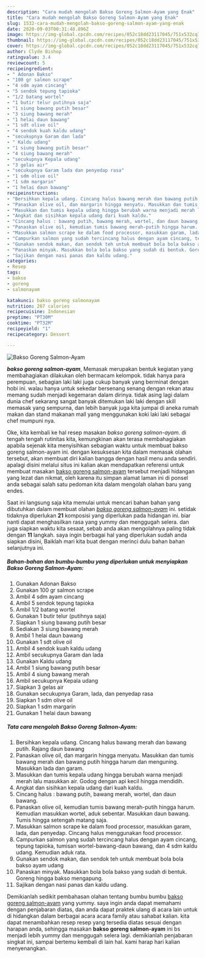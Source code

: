 ```yaml
---
description: "Cara mudah mengolah Bakso Goreng Salmon-Ayam yang Enak"
title: "Cara mudah mengolah Bakso Goreng Salmon-Ayam yang Enak"
slug: 1532-cara-mudah-mengolah-bakso-goreng-salmon-ayam-yang-enak
date: 2020-09-03T00:31:48.896Z
image: https://img-global.cpcdn.com/recipes/052c18dd23117045/751x532cq70/bakso-goreng-salmon-ayam-foto-resep-utama.jpg
thumbnail: https://img-global.cpcdn.com/recipes/052c18dd23117045/751x532cq70/bakso-goreng-salmon-ayam-foto-resep-utama.jpg
cover: https://img-global.cpcdn.com/recipes/052c18dd23117045/751x532cq70/bakso-goreng-salmon-ayam-foto-resep-utama.jpg
author: Clyde Bishop
ratingvalue: 3.4
reviewcount: 5
recipeingredient:
- " Adonan Bakso"
- "100 gr salmon scrape"
- "4 sdm ayam cincang"
- "5 sendok tepung tapioka"
- "1/2 batang wortel"
- "1 butir telur putihnya saja"
- "1 siung bawang putih besar"
- "3 siung bawang merah"
- "1 helai daun bawang"
- "1 sdt olive oil"
- "4 sendok kuah kaldu udang"
- "secukupnya Garam dan lada"
- " Kaldu udang"
- "1 siung bawang putih besar"
- "4 siung bawang merah"
- "secukupnya Kepala udang"
- "3 gelas air"
- "secukupnya Garam lada dan penyedap rasa"
- "1 sdm olive oil"
- "1 sdm margarin"
- "1 helai daun bawang"
recipeinstructions:
- "Bersihkan kepala udang. Cincang halus bawang merah dan bawang putih. Rajang daun bawang"
- "Panaskan olive oil, dan margarin hingga menyatu. Masukkan dan tumis bawang merah dan bawang putih hingga harum dan menguning. Masukkan lada dan garam."
- "Masukkan dan tumis kepala udang hingga berubah warna menjadi merah lalu masukkan air. Godog dengan api kecil hingga mendidih."
- "Angkat dan sisihkan kepala udang dari kuah kaldu."
- "Cincang halus : bawang putih, bawang merah, wortel, dan daun bawang."
- "Panaskan olive oil, kemudian tumis bawang merah-putih hingga harum. Kemudian masukkan wortel, aduk sebentar. Masukkan daun bawang. Tumis hingga setengah matang saja."
- "Masukkan salmon scrape ke dalam food processor, masukkan garam, lada, dan penyedap. Cincang halus menggunakan food processor."
- "Campurkan salmon yang sudah tercincang halus dengan ayam cincang, tepung tapioka, tumisan wortel-bawang-daun bawang, dan 4 sdm kaldu udang. Kemudian aduk rata."
- "Gunakan sendok makan, dan sendok teh untuk membuat bola bola bakso ayam udang"
- "Panaskan minyak. Masukkan bola bola bakso yang sudah di bentuk. Goreng hingga bakso mengapung."
- "Sajikan dengan nasi panas dan kaldu udang."
categories:
- Resep
tags:
- bakso
- goreng
- salmonayam

katakunci: bakso goreng salmonayam 
nutrition: 267 calories
recipecuisine: Indonesian
preptime: "PT30M"
cooktime: "PT32M"
recipeyield: "1"
recipecategory: Dessert

---
```



![Bakso Goreng Salmon-Ayam](https://img-global.cpcdn.com/recipes/052c18dd23117045/751x532cq70/bakso-goreng-salmon-ayam-foto-resep-utama.jpg)

<b><i>bakso goreng salmon-ayam</i></b>, Memasak merupakan bentuk kegiatan yang membahagiakan dilakukan oleh bermacam kelompok. tidak hanya para perempuan, sebagian laki laki juga cukup banyak yang berminat dengan hobi ini. walau hanya untuk sekedar bersenang senang dengan rekan atau memang sudah menjadi kegemaran dalam dirinya. tidak asing lagi dalam dunia chef sekarang sangat banyak ditemukan laki laki dengan skill memasak yang sempurna, dan lebih banyak juga kita jumpai di aneka rumah makan dan stand makanan mall yang menggunakan koki laki laki sebagai chef mumpuni nya.



Oke, kita kembali ke hal resep masakan <i>bakso goreng salmon-ayam</i>. di tengah tengah rutinitas kita, kemungkinan akan terasa membahagiakan apabila sejenak kita menyisihkan sebagian waktu untuk membuat bakso goreng salmon-ayam ini. dengan kesuksesan kita dalam memasak olahan tersebut, akan membuat diri kalian bangga dengan hasil menu anda sendiri. apalagi disini melalui situs ini kalian akan mendapatkan referensi untuk membuat masakan <u>bakso goreng salmon-ayam</u> tersebut menjadi hidangan yang lezat dan nikmat, oleh karena itu simpan alamat laman ini di ponsel anda sebagai salah satu pedoman kita dalam mengolah olahan baru yang endes.


Saat ini langsung saja kita memulai untuk mencari bahan bahan yang dibutuhkan dalam membuat olahan <u><i>bakso goreng salmon-ayam</i></u> ini. setidak tidaknya diperlukan <b>21</b> komposisi yang diperlukan pada hidangan ini. biar nanti dapat menghasilkan rasa yang yummy dan menggugah selera. dan juga siapkan waktu kita sesaat, sebab anda akan mengolahnya paling tidak dengan <b>11</b> langkah. saya ingin berbagai hal yang diperlukan sudah anda siapkan disini, Baiklah mari kita buat dengan merinci dulu bahan bahan selanjutnya ini.

<!--inarticleads1-->

##### Bahan-bahan dan bumbu-bumbu yang diperlukan untuk menyiapkan Bakso Goreng Salmon-Ayam:

1. Gunakan  Adonan Bakso
1. Gunakan 100 gr salmon scrape
1. Ambil 4 sdm ayam cincang
1. Ambil 5 sendok tepung tapioka
1. Ambil 1/2 batang wortel
1. Gunakan 1 butir telur (putihnya saja)
1. Siapkan 1 siung bawang putih besar
1. Sediakan 3 siung bawang merah
1. Ambil 1 helai daun bawang
1. Gunakan 1 sdt olive oil
1. Ambil 4 sendok kuah kaldu udang
1. Ambil secukupnya Garam dan lada
1. Gunakan  Kaldu udang
1. Ambil 1 siung bawang putih besar
1. Ambil 4 siung bawang merah
1. Ambil secukupnya Kepala udang
1. Siapkan 3 gelas air
1. Gunakan secukupnya Garam, lada, dan penyedap rasa
1. Siapkan 1 sdm olive oil
1. Siapkan 1 sdm margarin
1. Gunakan 1 helai daun bawang




<!--inarticleads2-->

##### Tata cara mengolah Bakso Goreng Salmon-Ayam:

1. Bersihkan kepala udang. Cincang halus bawang merah dan bawang putih. Rajang daun bawang
1. Panaskan olive oil, dan margarin hingga menyatu. Masukkan dan tumis bawang merah dan bawang putih hingga harum dan menguning. Masukkan lada dan garam.
1. Masukkan dan tumis kepala udang hingga berubah warna menjadi merah lalu masukkan air. Godog dengan api kecil hingga mendidih.
1. Angkat dan sisihkan kepala udang dari kuah kaldu.
1. Cincang halus : bawang putih, bawang merah, wortel, dan daun bawang.
1. Panaskan olive oil, kemudian tumis bawang merah-putih hingga harum. Kemudian masukkan wortel, aduk sebentar. Masukkan daun bawang. Tumis hingga setengah matang saja.
1. Masukkan salmon scrape ke dalam food processor, masukkan garam, lada, dan penyedap. Cincang halus menggunakan food processor.
1. Campurkan salmon yang sudah tercincang halus dengan ayam cincang, tepung tapioka, tumisan wortel-bawang-daun bawang, dan 4 sdm kaldu udang. Kemudian aduk rata.
1. Gunakan sendok makan, dan sendok teh untuk membuat bola bola bakso ayam udang
1. Panaskan minyak. Masukkan bola bola bakso yang sudah di bentuk. Goreng hingga bakso mengapung.
1. Sajikan dengan nasi panas dan kaldu udang.




Demikianlah sedikit pembahasan olahan tentang bumbu bumbu <u>bakso goreng salmon-ayam</u> yang yummy. saya ingin anda dapat memahami dengan penjabaran diatas, dan anda dapat praktek ulang di acara lain untuk di hidangkan dalam berbagai acara acara family atau sahabat kalian. kita dapat menambahkan resep resep yang tersedia diatas sesuai dengan harapan anda, sehingga masakan <b>bakso goreng salmon-ayam</b> ini bs menjadi lebih yummy dan menggugah selera lagi. demikianlah penjabaran singkat ini, sampai bertemu kembali di lain hal. kami harap hari kalian menyenangkan.
